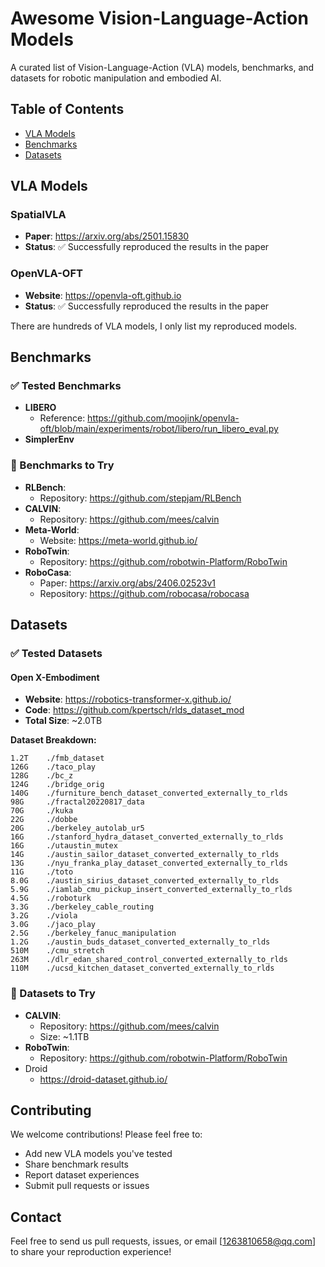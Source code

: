 # Awesome Vision-Language-Action Models

A curated list of Vision-Language-Action (VLA) models, benchmarks, and datasets for robotic manipulation and embodied AI.

## Table of Contents
- [VLA Models](#vla-models)
- [Benchmarks](#benchmarks)
- [Datasets](#datasets)

## VLA Models

### SpatialVLA
- **Paper**: https://arxiv.org/abs/2501.15830
- **Status**: ✅ Successfully reproduced the results in the paper

### OpenVLA-OFT
- **Website**: https://openvla-oft.github.io
- **Status**: ✅ Successfully reproduced the results in the paper

There are hundreds of VLA models, I only list my reproduced models.

## Benchmarks

### ✅ Tested Benchmarks
- **LIBERO**
  - Reference: https://github.com/moojink/openvla-oft/blob/main/experiments/robot/libero/run_libero_eval.py
- **SimplerEnv**

### 🔄 Benchmarks to Try
- **RLBench**: 
  - Repository: https://github.com/stepjam/RLBench
- **CALVIN**: 
  - Repository: https://github.com/mees/calvin
- **Meta-World**: 
  - Website: https://meta-world.github.io/
- **RoboTwin**: 
  - Repository: https://github.com/robotwin-Platform/RoboTwin
- **RoboCasa**: 
  - Paper: https://arxiv.org/abs/2406.02523v1
  - Repository: https://github.com/robocasa/robocasa

## Datasets

### ✅ Tested Datasets

#### Open X-Embodiment
- **Website**: https://robotics-transformer-x.github.io/
- **Code**: https://github.com/kpertsch/rlds_dataset_mod
- **Total Size**: ~2.0TB

**Dataset Breakdown:**
```
1.2T    ./fmb_dataset
126G    ./taco_play
128G    ./bc_z
124G    ./bridge_orig
140G    ./furniture_bench_dataset_converted_externally_to_rlds
98G     ./fractal20220817_data
70G     ./kuka
22G     ./dobbe
20G     ./berkeley_autolab_ur5
16G     ./stanford_hydra_dataset_converted_externally_to_rlds
16G     ./utaustin_mutex
14G     ./austin_sailor_dataset_converted_externally_to_rlds
13G     ./nyu_franka_play_dataset_converted_externally_to_rlds
11G     ./toto
8.0G    ./austin_sirius_dataset_converted_externally_to_rlds
5.9G    ./iamlab_cmu_pickup_insert_converted_externally_to_rlds
4.5G    ./roboturk
3.3G    ./berkeley_cable_routing
3.2G    ./viola
3.0G    ./jaco_play
2.5G    ./berkeley_fanuc_manipulation
1.2G    ./austin_buds_dataset_converted_externally_to_rlds
510M    ./cmu_stretch
263M    ./dlr_edan_shared_control_converted_externally_to_rlds
110M    ./ucsd_kitchen_dataset_converted_externally_to_rlds
```

### 🔄 Datasets to Try
- **CALVIN**: 
  - Repository: https://github.com/mees/calvin
  - Size: ~1.1TB
- **RoboTwin**: 
  - Repository: https://github.com/robotwin-Platform/RoboTwin
- Droid
  - https://droid-dataset.github.io/  

## Contributing

We welcome contributions! Please feel free to:
- Add new VLA models you've tested
- Share benchmark results
- Report dataset experiences
- Submit pull requests or issues

## Contact

Feel free to send us pull requests, issues, or email [1263810658@qq.com] to share your reproduction experience!
